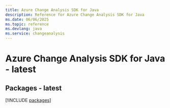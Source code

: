 ```yaml
---
title: Azure Change Analysis SDK for Java
description: Reference for Azure Change Analysis SDK for Java
ms.date: 06/06/2025
ms.topic: reference
ms.devlang: java
ms.service: changeanalysis
---
```

# Azure Change Analysis SDK for Java - latest
## Packages - latest
[!INCLUDE [packages](change-analysis-index.md)]